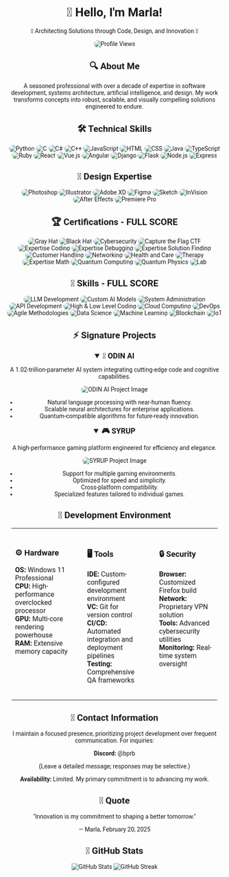 <div align="center">
  <h1>👋 Hello, I'm Marla!</h1>
  <p>🌟 Architecting Solutions through Code, Design, and Innovation 🌟</p>
  <img src="https://u8views.com/api/v1/github/profiles/176505381/views/day-week-month-total-count.svg" alt="Profile Views" style="border-radius: 15px;">
</div>

<div align="center">
  <h2>🔍 About Me</h2>
  <p>A seasoned professional with over a decade of expertise in software development, systems architecture, artificial intelligence, and design. My work transforms concepts into robust, scalable, and visually compelling solutions engineered to endure.</p>
</div>

<div align="center">
  <h2>🛠️ Technical Skills</h2>
  <div class="skills-container">
    <img src="https://img.shields.io/badge/Python-3776AB?style=for-the-badge&logo=python&logoColor=white" alt="Python">
    <img src="https://img.shields.io/badge/C-00599C?style=for-the-badge&logo=c&logoColor=white" alt="C">
    <img src="https://img.shields.io/badge/C%23-239120?style=for-the-badge&logo=c-sharp&logoColor=white" alt="C#">
    <img src="https://img.shields.io/badge/C%2B%2B-00599C?style=for-the-badge&logo=c%2B%2B&logoColor=white" alt="C++">
    <img src="https://img.shields.io/badge/JavaScript-F7DF1E?style=for-the-badge&logo=javascript&logoColor=black" alt="JavaScript">
    <img src="https://img.shields.io/badge/HTML5-E34F26?style=for-the-badge&logo=html5&logoColor=white" alt="HTML">
    <img src="https://img.shields.io/badge/CSS3-1572B6?style=for-the-badge&logo=css3&logoColor=white" alt="CSS">
    <img src="https://img.shields.io/badge/Java-5382a1?style=for-the-badge&logo=java&logoColor=white" alt="Java">
    <img src="https://img.shields.io/badge/TypeScript-3178C6?style=for-the-badge&logo=typescript&logoColor=white" alt="TypeScript">
    <img src="https://img.shields.io/badge/Ruby-CC342D?style=for-the-badge&logo=ruby&logoColor=white" alt="Ruby">
    <img src="https://img.shields.io/badge/React-61DAFB?style=for-the-badge&logo=react&logoColor=black" alt="React">
    <img src="https://img.shields.io/badge/Vue.js-4FC08D?style=for-the-badge&logo=vue.js&logoColor=white" alt="Vue.js">
    <img src="https://img.shields.io/badge/Angular-DD0031?style=for-the-badge&logo=angular&logoColor=white" alt="Angular">
    <img src="https://img.shields.io/badge/Django-092E20?style=for-the-badge&logo=django&logoColor=white" alt="Django">
    <img src="https://img.shields.io/badge/Flask-000000?style=for-the-badge&logo=flask&logoColor=white" alt="Flask">
    <img src="https://img.shields.io/badge/Node.js-339933?style=for-the-badge&logo=node.js&logoColor=white" alt="Node.js">
    <img src="https://img.shields.io/badge/Express-000000?style=for-the-badge&logo=express&logoColor=white" alt="Express">
  </div>
</div>

<style>
  @import url('https://fonts.googleapis.com/css2?family=Roboto:wght@400;700&display=swap');

  body {
    font-family: 'Roboto', sans-serif;
  }

  .skills-container img {
    border-radius: 15px;
    transition: transform 0.3s;
  }

  .skills-container img:hover {
    transform: scale(1.1);
  }

  .project-showcase img {
    max-width: 100%;
    height: auto;
    border-radius: 15px;
  }

  @media (max-width: 768px) {
    .skills-container {
      flex-direction: column;
      align-items: center;
    }
  }
</style>

<div align="center">
  <h2>🎨 Design Expertise</h2>
  <div class="skills-container">
    <img src="https://img.shields.io/badge/Photoshop-31A8FF?style=for-the-badge&logo=adobe-photoshop&logoColor=white" alt="Photoshop">
    <img src="https://img.shields.io/badge/Illustrator-FF9A00?style=for-the-badge&logo=adobe-illustrator&logoColor=white" alt="Illustrator">
    <img src="https://img.shields.io/badge/Adobe%20XD-FF61F6?style=for-the-badge&logo=adobe-xd&logoColor=white" alt="Adobe XD">
    <img src="https://img.shields.io/badge/Figma-F24E1E?style=for-the-badge&logo=figma&logoColor=white" alt="Figma">
    <img src="https://img.shields.io/badge/Sketch-F7B600?style=for-the-badge&logo=sketch&logoColor=white" alt="Sketch">
    <img src="https://img.shields.io/badge/InVision-FF3366?style=for-the-badge&logo=invision&logoColor=white" alt="InVision">
    <img src="https://img.shields.io/badge/After%20Effects-9999FF?style=for-the-badge&logo=adobe-after-effects&logoColor=white" alt="After Effects">
    <img src="https://img.shields.io/badge/Premiere%20Pro-9999FF?style=for-the-badge&logo=adobe-premiere-pro&logoColor=white" alt="Premiere Pro">
  </div>
</div>

<div align="center">
  <h2>🏆 Certifications - FULL SCORE</h2>
  <div class="skills-container">
    <img src="https://img.shields.io/badge/Gray%20Hat-FULL%20SCORE-red?style=for-the-badge" alt="Gray Hat">
    <img src="https://img.shields.io/badge/Black%20Hat-FULL%20SCORE-black?style=for-the-badge" alt="Black Hat">
    <img src="https://img.shields.io/badge/Cybersecurity-FULL%20SCORE-blue?style=for-the-badge" alt="Cybersecurity">
    <img src="https://img.shields.io/badge/Capture%20the%20Flag%20CTF-FULL%20SCORE-green?style=for-the-badge" alt="Capture the Flag CTF">
    <img src="https://img.shields.io/badge/Expertise%20Coding-FULL%20SCORE-orange?style=for-the-badge" alt="Expertise Coding">
    <img src="https://img.shields.io/badge/Expertise%20Debugging-FULL%20SCORE-purple?style=for-the-badge" alt="Expertise Debugging">
    <img src="https://img.shields.io/badge/Expertise%20Solution%20Finding-FULL%20SCORE-yellow?style=for-the-badge" alt="Expertise Solution Finding">
    <img src="https://img.shields.io/badge/Customer%20Handling-FULL%20SCORE-pink?style=for-the-badge" alt="Customer Handling">
    <img src="https://img.shields.io/badge/Networking-FULL%20SCORE-lightblue?style=for-the-badge" alt="Networking">
    <img src="https://img.shields.io/badge/Health%20and%20Care-FULL%20SCORE-lightgreen?style=for-the-badge" alt="Health and Care">
    <img src="https://img.shields.io/badge/Therapy-FULL%20SCORE-lightcoral?style=for-the-badge" alt="Therapy">
    <img src="https://img.shields.io/badge/Expertise%20Math-FULL%20SCORE-lightgray?style=for-the-badge" alt="Expertise Math">
    <img src="https://img.shields.io/badge/Quantum%20Computing-FULL%20SCORE-darkblue?style=for-the-badge" alt="Quantum Computing">
    <img src="https://img.shields.io/badge/Quantum%20Physics-FULL%20SCORE-darkgreen?style=for-the-badge" alt="Quantum Physics">
    <img src="https://img.shields.io/badge/Lab-FULL%20SCORE-darkred?style=for-the-badge" alt="Lab">
  </div>
</div>

<div align="center">
  <h2>🔧 Skills - FULL SCORE</h2>
  <div class="skills-container">
    <img src="https://img.shields.io/badge/LLM%20Development-FULL%20SCORE-blue?style=for-the-badge" alt="LLM Development">
    <img src="https://img.shields.io/badge/Custom%20AI%20Models-FULL%20SCORE-green?style=for-the-badge" alt="Custom AI Models">
    <img src="https://img.shields.io/badge/System%20Administration-FULL%20SCORE-red?style=for-the-badge" alt="System Administration">
    <img src="https://img.shields.io/badge/API%20Development-FULL%20SCORE-purple?style=for-the-badge" alt="API Development">
    <img src="https://img.shields.io/badge/High%20&%20Low%20Level%20Coding-FULL%20SCORE-orange?style=for-the-badge" alt="High & Low Level Coding">
    <img src="https://img.shields.io/badge/Cloud%20Computing-FULL%20SCORE-lightblue?style=for-the-badge" alt="Cloud Computing">
    <img src="https://img.shields.io/badge/DevOps-FULL%20SCORE-lightgreen?style=for-the-badge" alt="DevOps">
    <img src="https://img.shields.io/badge/Agile%20Methodologies-FULL%20SCORE-lightcoral?style=for-the-badge" alt="Agile Methodologies">
    <img src="https://img.shields.io/badge/Data%20Science-FULL%20SCORE-lightgray?style=for-the-badge" alt="Data Science">
    <img src="https://img.shields.io/badge/Machine%20Learning-FULL%20SCORE-darkblue?style=for-the-badge" alt="Machine Learning">
    <img src="https://img.shields.io/badge/Blockchain-FULL%20SCORE-darkgreen?style=for-the-badge" alt="Blockchain">
    <img src="https://img.shields.io/badge/IoT-FULL%20SCORE-darkred?style=for-the-badge" alt="IoT">
  </div>
</div>

<div align="center">
  <h2>⚡ Signature Projects</h2>
  <div class="project-showcase">
    <details open>
      <summary style="font-weight: bold; font-size: 1.25em;">🤖 ODIN AI</summary>
      <p>A 1.02-trillion-parameter AI system integrating cutting-edge code and cognitive capabilities.</p>
      <img src="path-to-your-image.jpg" alt="ODIN AI Project Image">
      <ul>
        <li>Natural language processing with near-human fluency.</li>
        <li>Scalable neural architectures for enterprise applications.</li>
        <li>Quantum-compatible algorithms for future-ready innovation.</li>
      </ul>
    </details>
    <details open>
      <summary style="font-weight: bold; font-size: 1.25em;">🎮 SYRUP</summary>
      <p>A high-performance gaming platform engineered for efficiency and elegance.</p>
      <img src="path-to-your-image.jpg" alt="SYRUP Project Image">
      <ul>
        <li>Support for multiple gaming environments.</li>
        <li>Optimized for speed and simplicity.</li>
        <li>Cross-platform compatibility.</li>
        <li>Specialized features tailored to individual games.</li>
      </ul>
    </details>
  </div>
</div>

<div align="center">
  <h2>🔋 Development Environment</h2>
  <table style="border: none; width: 100%; border-radius: 15px; overflow: hidden;">
    <tr>
      <td width="33%" valign="top" style="padding: 20px; border-radius: 15px;">
        <h3>⚙️ Hardware</h3>
        <ul style="list-style-type: none; padding-left: 0;">
          <li><b>OS:</b> Windows 11 Professional</li>
          <li><b>CPU:</b> High-performance overclocked processor</li>
          <li><b>GPU:</b> Multi-core rendering powerhouse</li>
          <li><b>RAM:</b> Extensive memory capacity</li>
        </ul>
      </td>
      <td width="33%" valign="top" style="padding: 20px; border-radius: 15px;">
        <h3>🖥️ Tools</h3>
        <ul style="list-style-type: none; padding-left: 0;">
          <li><b>IDE:</b> Custom-configured development environment</li>
          <li><b>VC:</b> Git for version control</li>
          <li><b>CI/CD:</b> Automated integration and deployment pipelines</li>
          <li><b>Testing:</b> Comprehensive QA frameworks</li>
        </ul>
      </td>
      <td width="33%" valign="top" style="padding: 20px; border-radius: 15px;">
        <h3>🔒 Security</h3>
        <ul style="list-style-type: none; padding-left: 0;">
          <li><b>Browser:</b> Customized Firefox build</li>
          <li><b>Network:</b> Proprietary VPN solution</li>
          <li><b>Tools:</b> Advanced cybersecurity utilities</li>
          <li><b>Monitoring:</b> Real-time system oversight</li>
        </ul>
      </td>
    </tr>
  </table>
</div>

<div align="center">
  <h2>📡 Contact Information</h2>
  <p>I maintain a focused presence, prioritizing project development over frequent communication. For inquiries:</p>
  <p><b>Discord:</b> @bprb</p>
  <p>(Leave a detailed message; responses may be selective.)</p>
  <p><b>Availability:</b> Limited. My primary commitment is to advancing my work.</p>
</div>

<div align="center">
  <h2>🌟 Quote</h2>
  <p>"Innovation is my commitment to shaping a better tomorrow."</p>
  <p>— Marla, February 20, 2025</p>
</div>

<div align="center">
  <h2>🎯 GitHub Stats</h2>
  <img src="https://github-readme-stats.vercel.app/api?username=dragonboe&show_icons=true&theme=radical" alt="GitHub Stats">
  <img src="https://github-readme-streak-stats.herokuapp.com/?user=dragonboe&theme=radical" alt="GitHub Streak">
</div>
